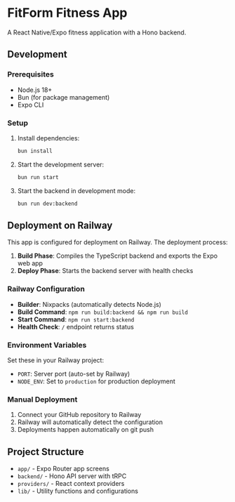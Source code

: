 # FitForm Fitness App

A React Native/Expo fitness application with a Hono backend.

## Development

### Prerequisites
- Node.js 18+
- Bun (for package management)
- Expo CLI

### Setup
1. Install dependencies:
   ```bash
   bun install
   ```

2. Start the development server:
   ```bash
   bun run start
   ```

3. Start the backend in development mode:
   ```bash
   bun run dev:backend
   ```

## Deployment on Railway

This app is configured for deployment on Railway. The deployment process:

1. **Build Phase**: Compiles the TypeScript backend and exports the Expo web app
2. **Deploy Phase**: Starts the backend server with health checks

### Railway Configuration
- **Builder**: Nixpacks (automatically detects Node.js)
- **Build Command**: `npm run build:backend && npm run build`
- **Start Command**: `npm run start:backend`
- **Health Check**: `/` endpoint returns status

### Environment Variables
Set these in your Railway project:
- `PORT`: Server port (auto-set by Railway)
- `NODE_ENV`: Set to `production` for production deployment

### Manual Deployment
1. Connect your GitHub repository to Railway
2. Railway will automatically detect the configuration
3. Deployments happen automatically on git push

## Project Structure
- `app/` - Expo Router app screens
- `backend/` - Hono API server with tRPC
- `providers/` - React context providers
- `lib/` - Utility functions and configurations
